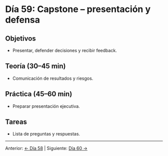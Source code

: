 # Día 59: Capstone – presentación y defensa

## Objetivos
- Presentar, defender decisiones y recibir feedback.

## Teoría (30–45 min)
- Comunicación de resultados y riesgos.

## Práctica (45–60 min)
- Preparar presentación ejecutiva.

## Tareas
- Lista de preguntas y respuestas.

---
Anterior: [← Día 58](Dia_58.md) | Siguiente: [Día 60 →](Dia_60.md)
